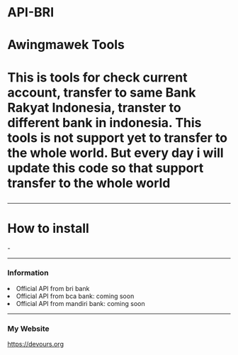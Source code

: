 # API-BRI

<h1>Awingmawek Tools<h1>
<p>This is tools for check current account, transfer to same Bank Rakyat Indonesia, transter to different bank in indonesia. This tools is not support yet to transfer to the whole world. But every day i will update this code so that support transfer to the whole world</p>

<hr>
<h1>How to install</h1>
<p>-</p>
<hr>
<h3>Information</h3>
<li>Official API from bri bank</li>
<li>Official API from bca bank: coming soon</li>
<li>Official API from mandiri bank: coming soon</li>
<hr>

<h3>My Website</h3>
<p><a href="https://devours.org">https://devours.org</a></p>